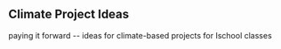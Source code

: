 ## Climate Project Ideas

paying it forward -- ideas for climate-based projects for Ischool classes
